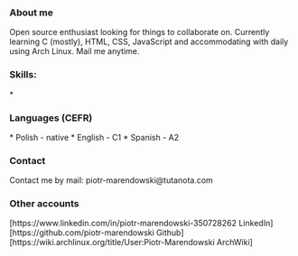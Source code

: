 <h3>About me</h3>
Open source enthusiast looking for things to collaborate on. Currently learning C (mostly), HTML, CSS, JavaScript and accommodating with daily using Arch Linux. Mail me anytime.

<h3>Skills:</h3>
* 

<h3>Languages (CEFR)</h3>
* Polish - native
* English - C1
* Spanish - A2

<h3>Contact</h3>
Contact me by mail: piotr-marendowski@tutanota.com

<h3>Other accounts</h3>
[https://www.linkedin.com/in/piotr-marendowski-350728262 LinkedIn]
[https://github.com/piotr-marendowski Github]
[https://wiki.archlinux.org/title/User:Piotr-Marendowski ArchWiki]

